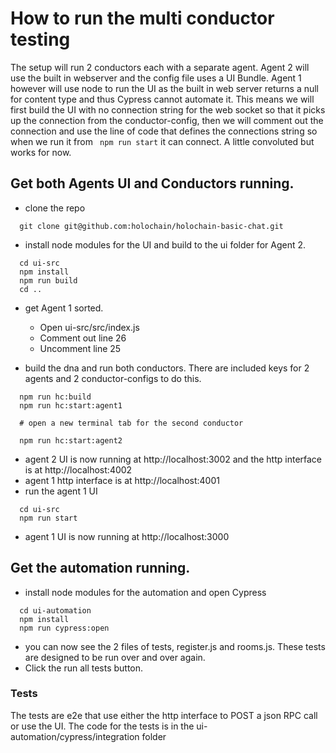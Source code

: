 # How to run the multi conductor testing

The setup will run 2 conductors each with a separate agent. Agent 2 will use the built in webserver and the config file uses a UI Bundle. Agent 1 however will use node to run the UI as the built in web server returns a null for content type and thus Cypress cannot automate it. This means we will first build the UI with no connection string for the web socket so that it picks up the connection from the conductor-config, then we will comment out the connection and use the line of code that defines the connections string so when we run it from ``` npm run start``` it can connect.
A little convoluted but works for now.

## Get both Agents UI and Conductors running.

- clone the repo
```
  git clone git@github.com:holochain/holochain-basic-chat.git
```

- install node modules for the UI and build to the ui folder for Agent 2.
```
  cd ui-src
  npm install
  npm run build
  cd ..
```

- get Agent 1 sorted.
  - Open ui-src/src/index.js
  - Comment out line 26
  - Uncomment line 25

- build the dna and run both conductors. There are included keys for 2 agents and 2 conductor-configs to do this.
```
  npm run hc:build
  npm run hc:start:agent1

  # open a new terminal tab for the second conductor

  npm run hc:start:agent2
```

  - agent 2 UI is now running at http://localhost:3002 and the http interface is at http://localhost:4002
  - agent 1 http interface is at http://localhost:4001
- run the agent 1 UI
```
  cd ui-src
  npm run start
```
  - agent 1 UI is now running at http://localhost:3000

## Get the automation running.

- install node modules for the automation and open Cypress
```
  cd ui-automation
  npm install
  npm run cypress:open
```

  - you can now see the 2 files of tests, register.js and rooms.js. These tests are designed to be run over and over again.
- Click the run all tests button.

### Tests

The tests are e2e that use either the http interface to POST a json RPC call or use the UI. The code for the tests is in the ui-automation/cypress/integration folder
